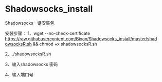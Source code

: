 # Shadowsocks_install
Shadowsocks一键安装包

安装步骤：
1、wget --no-check-certificate https://raw.githubusercontent.com/Bixan/Shadowsocks_install/master/shadowsocksR.sh && chmod +x shadowsocksR.sh

2、./shadowsocksR.sh

3、输入shadowsocks 密码

4、输入端口号
